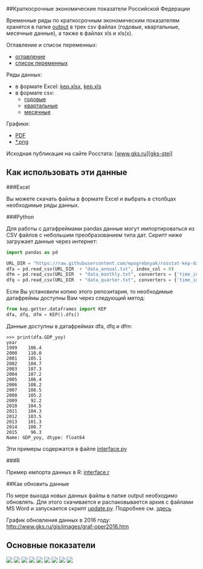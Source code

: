 ##Краткосрочные экономические показатели Российской Федерации  

Временные ряды по краткосрочным экономическим показателям хранятся в папке 
[output](https://github.com/epogrebnyak/rosstat-kep-data/blob/master/output/) в трех csv файлах (годовые, квартальные, месячные данные), а также в файлах xls и xls(x). 

Оглавление и список переменных:
- [оглавление](https://raw.githubusercontent.com/epogrebnyak/rosstat-kep-data/master/data/2015/ind12/toc.txt) 
- [список переменных](https://raw.githubusercontent.com/epogrebnyak/rosstat-kep-data/master/output/varnames.md)

Ряды данных:
- в формате Excel: [kep.xlsx][kep-at-git-xlsx], [kep.xls][kep-at-git-xls]
- в формате csv:
  - [годовые](https://raw.githubusercontent.com/epogrebnyak/rosstat-kep-data/master/output/data_annual.txt)
  - [квартальные](https://raw.githubusercontent.com/epogrebnyak/rosstat-kep-data/master/output/data_qtr.txt)
  - [месячные](https://raw.githubusercontent.com/epogrebnyak/rosstat-kep-data/master/output/data_monthly.txt)

Графики:
- [PDF](https://github.com/epogrebnyak/rosstat-kep-data/blob/master/output/monthly.pdf)
- [*.png](https://github.com/epogrebnyak/rosstat-kep-data/blob/master/output/images.md)

[kep-at-git-xlsx]: https://github.com/epogrebnyak/rosstat-kep-data/blob/master/output/kep.xlsx?raw=true
[kep-at-git-xls]: https://github.com/epogrebnyak/rosstat-kep-data/blob/master/output/kep.xls?raw=true
[gks-stei]: http://www.gks.ru/wps/wcm/connect/rosstat_main/rosstat/ru/statistics/publications/catalog/doc_1140080765391

Исходная публикация на сайте Росстата: [www.gks.ru][gks-stei]

## Как использовать эти данные 

###Excel

Вы можете скачать файлы в формате Excel и выбрать в столбцах необходимые ряды данных.  

###Python 

Для работы с датафреймами pandas данные могут импортироваться из CSV файлов с небольшим преобразованием типа дат. Скрипт ниже загружает данные через интернет:

```python
import pandas as pd

URL_DIR = "https://raw.githubusercontent.com/epogrebnyak/rosstat-kep-data/master/output/"
dfa = pd.read_csv(URL_DIR  + "data_annual.txt", index_col = 0)
dfm = pd.read_csv(URL_DIR  + "data_monthly.txt", converters = {'time_index':pd.to_datetime}, index_col = 'time_index')
dfq = pd.read_csv(URL_DIR  + "data_quarter.txt", converters = {'time_index':pd.to_datetime}, index_col = 'time_index')
```
 
Если Вы установили копию этого репозитария, то необходимые датафреймы доступны Вам через следующий метод: 

```python
from kep.getter.dataframes import KEP
dfa, dfq, dfm = KEP().dfs()
```

Данные доступны в датафреймах dfa, dfq и dfm:

```
>>> print(dfa.GDP_yoy)
year
1999    106.4
2000    110.0
2001    105.1
2002    104.7
2003    107.3
2004    107.2
2005    106.4
2006    108.2
2007    108.5
2008    105.2
2009     92.2
2010    104.5
2011    104.3
2012    103.5
2013    101.3
2014    100.7
2015     96.3
Name: GDP_yoy, dtype: float64
```

Эти примеры содержатся в файле [interface.py](interface.py)

###R

Пример импорта данных в R: [interface.r](interface.r)

##Как обновить данные

По мере выхода новых данных файлы в папке output необходимо обновлять. 
Для этого скачивается и распаковывается архив с файлами MS Word и запускается скрипт [update.py](update.py). 
Подробнее см. [здесь](https://github.com/epogrebnyak/rosstat-kep-data/issues/104)

График обновления данных в 2016 году: <http://www.gks.ru/gis/images/graf-oper2016.htm>

## Основные показатели
![](output/png/IND_PROD_yoy.png)
![](output/png/TRANS_COM_bln_t_km.png)
![](output/png/I_yoy.png)
![](output/png/CPI_rog.png)
![](output/png/RETAIL_SALES_yoy.png)
![](output/png/RUR_USD_eop.png)
![](output/png/SOC_UNEMPLOYMENT_percent.png)
![](output/png/SOC_WAGE_yoy.png)
![](output/png/GOV_FEDERAL_SURPLUS_ACCUM_bln_rub.png)

